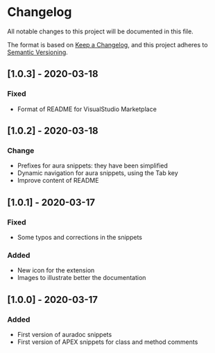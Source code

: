 # Changelog

All notable changes to this project will be documented in this file.

The format is based on [Keep a Changelog](https://keepachangelog.com/en/1.0.0/),
and this project adheres to [Semantic Versioning](https://semver.org/spec/v2.0.0.html).

## [1.0.3] - 2020-03-18

### Fixed

- Format of README for VisualStudio Marketplace

## [1.0.2] - 2020-03-18

### Change

- Prefixes for aura snippets: they have been simplified
- Dynamic navigation for aura snippets, using the Tab key
- Improve content of README

## [1.0.1] - 2020-03-17

### Fixed

- Some typos and corrections in the snippets

### Added

- New icon for the extension
- Images to illustrate better the documentation

## [1.0.0] - 2020-03-17

### Added

- First version of auradoc snippets
- First version of APEX snippets for class and method comments
